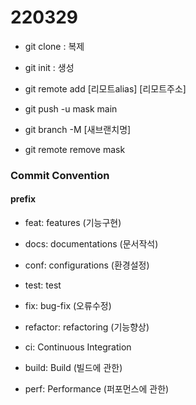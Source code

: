 # 220329

- git clone : 복제

- git init : 생성

- git remote add [리모트alias] [리모트주소]

- git push -u mask main

- git branch -M [새브랜치명]

- git remote remove mask

### Commit Convention
#### prefix

- feat: features (기능구현)

- docs: documentations (문서작석) 

- conf: configurations (환경설정)

- test: test 

- fix: bug-fix (오류수정)

- refactor: refactoring (기능향상)

- ci: Continuous Integration 

- build: Build (빌드에 관한)

- perf: Performance (퍼포먼스에 관한)
